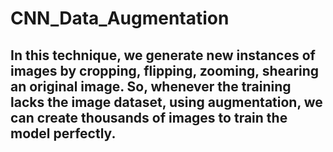 # CNN_Data_Augmentation
## In this technique, we generate new instances of images by cropping, flipping, zooming, shearing an original image. So, whenever the training lacks the image dataset, using augmentation, we can create thousands of images to train the model perfectly.

